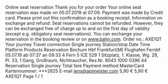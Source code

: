 Online seat reservation Thank you for your order Your online seat reservation was made on 05.07.2019 at 07:09. Payment was made by Credit card. Please print out this confirmation as a booking receipt. Information on exchange and refund: Seat reservations cannot be refunded. However, they can be exchanged free of charge up to and on the first day of validity (except e.g. obligatory seat reservations). You can exchange your reservation in the booking review or on www.bahn.com. Order no.: AXE1QT Your journey Travel connection Single journey Station/stop Date Time Platform Products Reservation Bochum Hbf Frankfurt(M) Flughafen Fernbf 05.07.19 ab 07:37 an 09:33 4 Fern 5 ICE 529 1 Sitzplatz, 1. Klasse, Wg. 29, Pl. 33, 1 Gang, Großraum, Nichtraucher, Res.Nr. 8043 1000 0396 44 Reservation Single journey Total fare Payment method MasterCard Kartennummer: ***2825 E-mail jens@apimeister.com 5,90 € 5,90 € AXE1QT Page 1 / 1